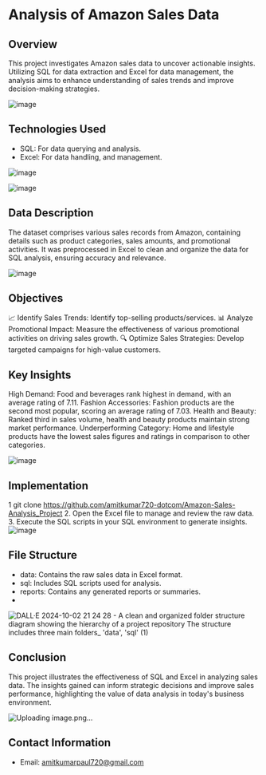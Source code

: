 # Analysis of Amazon Sales Data

## Overview
This project investigates Amazon sales data to uncover actionable insights. Utilizing SQL for data extraction and Excel for data management, the analysis aims to enhance understanding of sales trends and improve decision-making strategies.

![image](https://github.com/user-attachments/assets/377ffea8-d423-4921-911a-207ccebc303c)


## Technologies Used
- SQL: For data querying and analysis.
- Excel: For data handling,  and management.

![image](https://github.com/user-attachments/assets/69257e75-1c19-465f-bec5-1866c98baf72)

![image](https://github.com/user-attachments/assets/e58b0ed2-17f2-462e-a4a4-33cdef0738fa)




## Data Description
The dataset comprises various sales records from Amazon, containing details such as product categories, sales amounts, and promotional activities. It was preprocessed in Excel to clean and organize the data for SQL analysis, ensuring accuracy and relevance.

![image](https://github.com/user-attachments/assets/bf49527e-d750-4879-b970-ef18c032a746)


## Objectives
📈 Identify Sales Trends: Identify top-selling products/services.
📊 Analyze Promotional Impact: Measure the effectiveness of various promotional activities on driving sales growth.
🔍 Optimize Sales Strategies: Develop targeted campaigns for high-value customers.

## Key Insights
High Demand: Food and beverages rank highest in demand, with an average rating of 7.11.
Fashion Accessories: Fashion products are the second most popular, scoring an average rating of 7.03.
Health and Beauty: Ranked third in sales volume, health and beauty products maintain strong market performance.
Underperforming Category: Home and lifestyle products have the lowest sales figures and ratings in comparison to other categories.

![image](https://github.com/user-attachments/assets/af9b5dbd-3979-4c16-972c-24e33ac7c24b)


## Implementation 

1  git clone https://github.com/amitkumar720-dotcom/Amazon-Sales-Analysis_Project
2. Open the Excel file to manage and review the raw data.
3. Execute the SQL scripts in your SQL environment to generate insights.
![image](https://github.com/user-attachments/assets/2e0675c2-47b1-4069-bf50-376ae9fffc28)


## File Structure
- data: Contains the raw sales data in Excel format.
- sql: Includes SQL scripts used for analysis.
- reports: Contains any generated reports or summaries.
- 
![DALL·E 2024-10-02 21 24 28 - A clean and organized folder structure diagram showing the hierarchy of a project repository  The structure includes three main folders_ 'data', 'sql' (1)](https://github.com/user-attachments/assets/8eb8f523-bef1-487d-9380-381429c3fca7)

## Conclusion
This project illustrates the effectiveness of SQL and Excel in analyzing sales data. The insights gained can inform strategic decisions and improve sales performance, highlighting the value of data analysis in today's business environment.

![Uploading image.png…]()

## Contact Information
- Email: amitkumarpaul720@gmail.com
